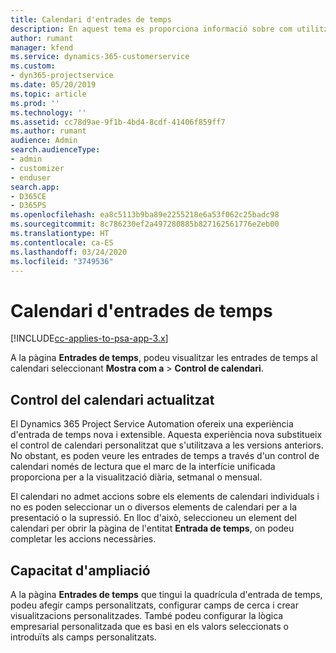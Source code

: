 ```yaml
---
title: Calendari d'entrades de temps
description: En aquest tema es proporciona informació sobre com utilitzar el calendari d'entrades de temps.
author: rumant
manager: kfend
ms.service: dynamics-365-customerservice
ms.custom:
- dyn365-projectservice
ms.date: 05/20/2019
ms.topic: article
ms.prod: ''
ms.technology: ''
ms.assetid: cc78d9ae-9f1b-4bd4-8cdf-41406f859ff7
ms.author: rumant
audience: Admin
search.audienceType:
- admin
- customizer
- enduser
search.app:
- D365CE
- D365PS
ms.openlocfilehash: ea8c5113b9ba89e2255218e6a53f062c25badc98
ms.sourcegitcommit: 8c786230ef2a497280885b827162561776e2eb00
ms.translationtype: HT
ms.contentlocale: ca-ES
ms.lasthandoff: 03/24/2020
ms.locfileid: "3749536"
---
```

# <a name="time-entry-calendar"></a>Calendari d'entrades de temps

[!INCLUDE[cc-applies-to-psa-app-3.x](../includes/cc-applies-to-psa-app-3x.md)]

A la pàgina **Entrades de temps**, podeu visualitzar les entrades de temps al calendari seleccionant **Mostra com a** \> **Control de calendari**.

## <a name="updated-calendar-control"></a>Control del calendari actualitzat

El Dynamics 365 Project Service Automation ofereix una experiència d'entrada de temps nova i extensible. Aquesta experiència nova substitueix el control de calendari personalitzat que s'utilitzava a les versions anteriors. No obstant, es poden veure les entrades de temps a través d'un control de calendari només de lectura que el marc de la interfície unificada proporciona per a la visualització diària, setmanal o mensual.

El calendari no admet accions sobre els elements de calendari individuals i no es poden seleccionar un o diversos elements de calendari per a la presentació o la supressió. En lloc d'això, seleccioneu un element del calendari per obrir la pàgina de l'entitat **Entrada de temps**, on podeu completar les accions necessàries.

## <a name="extensibility"></a>Capacitat d'ampliació

A la pàgina **Entrades de temps** que tingui la quadrícula d'entrada de temps, podeu afegir camps personalitzats, configurar camps de cerca i crear visualitzacions personalitzades. També podeu configurar la lògica empresarial personalitzada que es basi en els valors seleccionats o introduïts als camps personalitzats.
